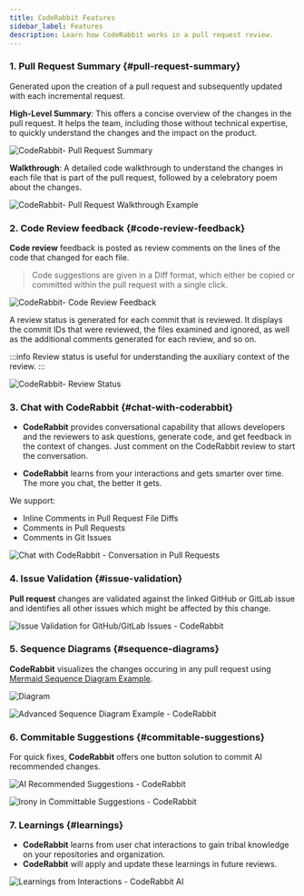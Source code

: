 ```yaml
---
title: CodeRabbit Features
sidebar_label: Features
description: Learn how CodeRabbit works in a pull request review.
---
```


### 1. Pull Request Summary {#pull-request-summary}

Generated upon the creation of a pull request and subsequently updated with each
incremental request.

**High-Level Summary**: This offers a concise overview of the changes in the pull
request. It helps the team, including those without technical expertise, to
quickly understand the changes and the impact on the product.

![CodeRabbit- Pull Request Summary](/img/about/Summary-Overview.png)

**Walkthrough**: A detailed code walkthrough to understand the changes in each file
that is part of the pull request, followed by a celebratory poem about the
changes.

![CodeRabbit- Pull Request Walkthrough Example](/img/about/Summary-Walkthrough.png)

### 2. Code Review feedback {#code-review-feedback}

**Code review** feedback is posted as review comments on the lines of the code that
changed for each file.

> Code suggestions are given in a Diff format, which either
> be copied or committed within the pull request with a single click.

![CodeRabbit- Code Review Feedback](/img/about/ReviewFeedback.png)

A review status is generated for each commit that is reviewed. It displays the
commit IDs that were reviewed, the files examined and ignored, as well as the
additional comments generated for each review, and so on.

:::info
Review status is useful for understanding the auxiliary context of the review.
:::

![CodeRabbit- Review Status](/img/about/ReviewStatus.png)

### 3. Chat with CodeRabbit {#chat-with-coderabbit}

- **CodeRabbit** provides conversational capability that allows developers and the
  reviewers to ask questions, generate code, and get feedback in the context of
  changes. Just comment on the CodeRabbit review to start the conversation.

- **CodeRabbit** learns from your interactions and gets smarter over time. The more
  you chat, the better it gets.

We support:

- Inline Comments in Pull Request File Diffs
- Comments in Pull Requests
- Comments in Git Issues

![Chat with CodeRabbit - Conversation in Pull Requests](/img/about/chat.png)

### 4. Issue Validation {#issue-validation}

**Pull request** changes are validated against the linked GitHub or GitLab issue and
identifies all other issues which might be affected by this change.

![Issue Validation for GitHub/GitLab Issues - CodeRabbit](/img/about/issue-validation.png)

### 5. Sequence Diagrams {#sequence-diagrams}

**CodeRabbit** visualizes the changes occuring in any pull request using
[Mermaid Sequence Diagram Example](https://mermaid.live/).

![Diagram](/img/about/diagram.png)

![Advanced Sequence Diagram Example - CodeRabbit](/img/about/advanced-diagram.png)

### 6. Commitable Suggestions {#commitable-suggestions}

For quick fixes, **CodeRabbit** offers one button solution to commit AI recommended
changes.

![AI Recommended Suggestions - CodeRabbit](/img/about/committable-suggestion.png)

![Irony in Committable Suggestions - CodeRabbit](/img/about/ironic-committable.png)

### 7. Learnings {#learnings}

- **CodeRabbit** learns from user chat interactions to gain tribal knowledge on your
  repositories and organization.
- **CodeRabbit** will apply and update these learnings
  in future reviews.

![Learnings from Interactions - CodeRabbit AI](/img/about/learnings.png)
